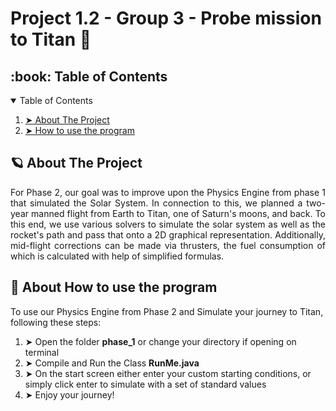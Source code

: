 # Project 1.2 - Group 3 - Probe mission to Titan 🚀

<!-- TABLE OF CONTENTS -->
<h2 id="table-of-contents"> :book: Table of Contents</h2>

<details open="open">
  <summary>Table of Contents</summary>
  <ol>
    <li><a href="#about-the-project"> ➤ About The Project</a></li>
    <li><a href="#how-to-use-the-program"> ➤ How to use the program</a></li>
    </ol>
</details>
  
<!-- ABOUT THE PROJECT -->
<h2 id="about-the-project"> 🪐 About The Project</h2>
  
<p align="justify"> 
  For Phase 2, our goal was to improve upon the Physics Engine from phase 1 that simulated the Solar System. In connection to this, we planned a two-year manned flight from Earth to Titan, one of Saturn's moons, and back. To this end, we use various solvers to simulate the solar system as well as the rocket's path and pass that onto a 2D graphical representation. Additionally, mid-flight corrections can be made via thrusters, the fuel consumption of which is calculated with help of simplified formulas.


<!-- HOW TO USE THE PROGRAMM -->
<h2 id="how-to-use-the-program"> 💾 About How to use the program</h2>
  To use our Physics Engine from Phase 2 and Simulate your journey to Titan, following these steps:
<p align="justify"> 
   <ol>
    <li> ➤ Open the folder <strong>phase_1</strong> or change your directory if opening on terminal
    <li> ➤ Compile and Run the Class  <strong>RunMe.java</strong>
    <li> ➤ On the start screen either enter your custom starting conditions, or simply click enter to simulate with a set of standard values
    <li> ➤ Enjoy your journey!
  </ol>
  </p>
